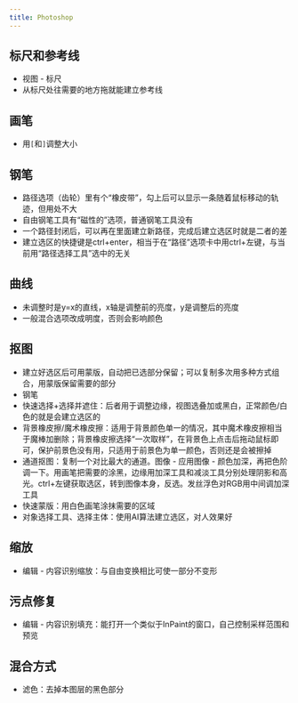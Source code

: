 ```yaml
---
title: Photoshop
---
```


## 标尺和参考线

* 视图 - 标尺
* 从标尺处往需要的地方拖就能建立参考线

## 画笔

* 用`[`和`]`调整大小

## 钢笔

* 路径选项（齿轮）里有个“橡皮带”，勾上后可以显示一条随着鼠标移动的轨迹，但用处不大
* 自由钢笔工具有“磁性的”选项，普通钢笔工具没有
* 一个路径封闭后，可以再在里面建立新路径，完成后建立选区时就是二者的差
* 建立选区的快捷键是ctrl+enter，相当于在“路径”选项卡中用ctrl+左键，与当前用“路径选择工具”选中的无关

## 曲线

* 未调整时是y=x的直线，x轴是调整前的亮度，y是调整后的亮度
* 一般混合选项改成明度，否则会影响颜色

## 抠图

* 建立好选区后可用蒙版，自动把已选部分保留；可以复制多次用多种方式组合，用蒙版保留需要的部分
* 钢笔
* 快速选择+选择并遮住：后者用于调整边缘，视图选叠加或黑白，正常颜色/白色的就是会建立选区的
* 背景橡皮擦/魔术橡皮擦：适用于背景颜色单一的情况，其中魔术橡皮擦相当于魔棒加删除；背景橡皮擦选择“一次取样”，在背景色上点击后拖动鼠标即可，保护前景色没有用，只适用于前景色为单一颜色，否则还是会被擦掉
* 通道抠图：复制一个对比最大的通道。图像 - 应用图像 - 颜色加深，再把色阶调一下。用画笔把需要的涂黑，边缘用加深工具和减淡工具分别处理阴影和高光。ctrl+左键获取选区，转到图像本身，反选。发丝浮色对RGB用中间调加深工具
* 快速蒙版：用白色画笔涂抹需要的区域
* 对象选择工具、选择主体：使用AI算法建立选区，对人效果好

## 缩放

* 编辑 - 内容识别缩放：与自由变换相比可使一部分不变形

## 污点修复

* 编辑 - 内容识别填充：能打开一个类似于InPaint的窗口，自己控制采样范围和预览

## 混合方式

* 滤色：去掉本图层的黑色部分
